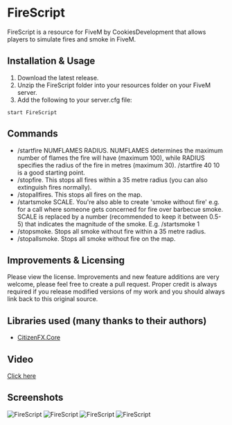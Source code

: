 # FireScript
FireScript is a resource for FiveM by CookiesDevelopment that allows players to simulate fires and smoke in FiveM.

## Installation & Usage
1. Download the latest release.
2. Unzip the FireScript folder into your resources folder on your FiveM server.
3. Add the following to your server.cfg file:
```text
start FireScript
```

## Commands
* /startfire NUMFLAMES RADIUS. NUMFLAMES determines the maximum number of flames the fire will have (maximum 100), while RADIUS specifies the radius of the fire in metres (maximum 30). /startfire 40 10 is a good starting point.
* /stopfire. This stops all fires within a 35 metre radius (you can also extinguish fires normally).
* /stopallfires. This stops all fires on the map.
* /startsmoke SCALE. You're also able to create 'smoke without fire' e.g. for a call where someone gets concerned for fire over barbecue smoke. SCALE is replaced by a number (recommended to keep it between 0.5-5) that indicates the magnitude of the smoke. E.g. /startsmoke 1
* /stopsmoke. Stops all smoke without fire within a 35 metre radius.
* /stopallsmoke. Stops all smoke without fire on the map.

## Improvements & Licensing
Please view the license. Improvements and new feature additions are very welcome, please feel free to create a pull request. Proper credit is always required if you release modified versions of my work and you should always link back to this original source.

## Libraries used (many thanks to their authors)
* [CitizenFX.Core](https://github.com/citizenfx/fivem)

## Video
[Click here](https://youtu.be/8veCv0OEkUQ)

## Screenshots
![FireScript](https://i.imgur.com/jAXE0gc.png)
![FireScript](https://i.imgur.com/aMvHvtH.jpg)
![FireScript](https://i.imgur.com/r1u70Ns.png)
![FireScript](https://i.imgur.com/VmnJQMG.jpg)
